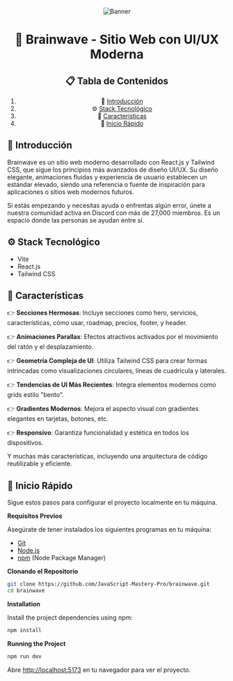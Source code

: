 <div align="center"> 
<br />
      <img src="https://images.ui8.net/uploads/preview-05_1683292493343.png" alt="Banner">
  <br />

<h1 aling="center" >🧠 Brainwave - Sitio Web con UI/UX Moderna</h1>
 <div>  

## 📋 <a name="table">Tabla de Contenidos</a>

1. 🤖 [Introducción](#introduction)
2. ⚙️ [Stack Tecnológico](#tech-stack)
3. 🔋 [Características](#features)
4. 🤸 [Inicio Rápido](#quick-start)
 
 </div>

</div>

## <a name="introduction">🤖 Introducción</a>

Brainwave es un sitio web moderno desarrollado con React.js y Tailwind CSS, que sigue los principios más avanzados de diseño UI/UX. Su diseño elegante, animaciones fluidas y experiencia de usuario establecen un estándar elevado, siendo una referencia o fuente de inspiración para aplicaciones o sitios web modernos futuros.

Si estás empezando y necesitas ayuda o enfrentas algún error, únete a nuestra comunidad activa en Discord con más de 27,000 miembros. Es un espacio donde las personas se ayudan entre sí.

## <a name="tech-stack">⚙️ Stack Tecnológico</a>
- Vite
- React.js
- Tailwind CSS
  
## <a name="features">🔋 Características</a> 

👉 **Secciones Hermosas**: Incluye secciones como hero, servicios, características, cómo usar, roadmap, precios, footer, y header.

👉 **Animaciones Parallax**: Efectos atractivos activados por el movimiento del ratón y el desplazamiento.

👉 **Geometría Compleja de UI**: Utiliza Tailwind CSS para crear formas intrincadas como visualizaciones circulares, líneas de cuadrícula y laterales.

👉 **Tendencias de UI Más Recientes**: Integra elementos modernos como grids estilo "bento".

👉 **Gradientes Modernos**: Mejora el aspecto visual con gradientes elegantes en tarjetas, botones, etc.

👉 **Responsivo**: Garantiza funcionalidad y estética en todos los dispositivos.

Y muchas más características, incluyendo una arquitectura de código reutilizable y eficiente.

## <a name="quick-start">🤸 Inicio Rápido</a>

Sigue estos pasos para configurar el proyecto localmente en tu máquina.

**Requisitos Previos**

Asegúrate de tener instalados los siguientes programas en tu máquina:

- [Git](https://git-scm.com/)
- [Node.js](https://nodejs.org/en)
- [npm](https://www.npmjs.com/) (Node Package Manager)
  
**Clonando el Repositorio**

```bash
git clone https://github.com/JavaScript-Mastery-Pro/brainwave.git
cd brainwave
```

**Installation**

Install the project dependencies using npm:

```bash
npm install
```

**Running the Project**

```bash
npm run dev
```

Abre [http://localhost:5173](http://localhost:5173) en tu navegador para ver el proyecto.
